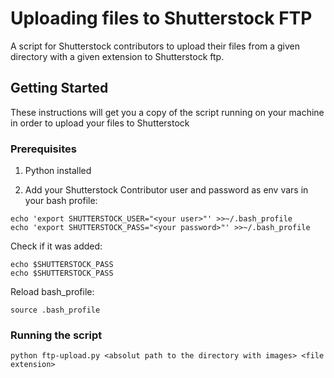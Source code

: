 # Uploading files to Shutterstock FTP
A script for Shutterstock contributors to upload their files from a given directory with a given extension to Shutterstock ftp.

## Getting Started

These instructions will get you a copy of the script running on your machine in order to upload your files to Shutterstock  

### Prerequisites

1. Python installed
  
2. Add your Shutterstock Contributor user and password as env vars in your bash profile:

```
echo 'export SHUTTERSTOCK_USER="<your user>"' >>~/.bash_profile
echo 'export SHUTTERSTOCK_PASS="<your password>"' >>~/.bash_profile
```
Check if it was added:

```
echo $SHUTTERSTOCK_PASS 
echo $SHUTTERSTOCK_PASS 
```
Reload bash_profile:

```
source .bash_profile
```

### Running the script

```
python ftp-upload.py <absolut path to the directory with images> <file extension>
```